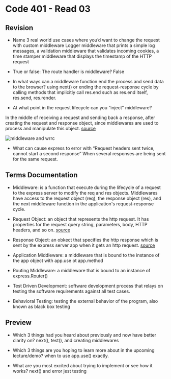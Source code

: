 # Code 401 - Read 03

## Revision

* Name 3 real world use cases where you’d want to change the request with custom middleware
Logger middleware that prints a simple log messages, a validation middleware that validates incoming cookies, a time stamper middleware that displays the timestamp of the HTTP request

* True or false: The route handler is middleware? False

* In what ways can a middleware function end the process and send data to the browser?
using next() or ending the request-response cycle by calling methods that implicitly call res.end such as res.end itself, res.send, res.render.

* At what point in the request lifecycle can you “inject” middleware?

In the middle of receiving a request and sending back a response, after creating the request and response object, since middlewares are used to process and manipulate this object. [source](https://iq.opengenus.org/middlewares-in-express/)

![middleware and wrrc](https://iq.opengenus.org/content/images/2019/08/Add-a-subheading--1-.png)

* What can cause express to error with “Request headers sent twice, cannot start a second response”
When several responses are being sent for the same request.

## Terms Documentation

* Middleware: is a function that execute during the lifecycle of a request to the express server to modify the req and res objects. Middlewares have access to the request object (req), the response object (res), and the next middleware function in the application's request-response cycle.

* Request Object: an object that represents the http request. It has properties for the request query string, parameters, body, HTTP headers, and so on. [source](https://www.javatpoint.com/expressjs-request)

* Response Object: an obkect that specifies the http response which is sent by the express server app when it gets an http request. [source](https://www.javatpoint.com/expressjs-response)

* Application Middleware: a middleware that is bound to the instance of the app object with app.use ot app.method

* Routing Middleware: a middleware that is bound to an instance of express.Router()

* Test Driven Development: software development process that relays on testing the software requirements against all test cases.

* Behavioral Testing: testing the external behavior of the program, also known as black box testing

## Preview

* Which 3 things had you heard about previously and now have better clarity on? next(), test(), and creating middlewares

* Which 3 things are you hoping to learn more about in the upcoming lecture/demo? when to use app.use() exactly.

* What are you most excited about trying to implement or see how it works? next() and error jest testing
